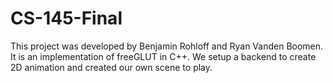 # CS-145-Final
This project was developed by Benjamin Rohloff and Ryan Vanden Boomen. It is an implementation of freeGLUT in C++.
We setup a backend to create 2D animation and created our own scene to play.
